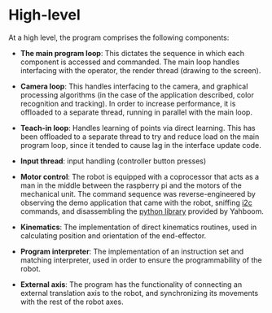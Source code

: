 # High-level

At a high level, the program comprises the following components:
- **The main program loop**: This dictates the sequence in which each component is accessed and commanded. The main loop
handles interfacing with the operator, the render thread (drawing to the screen).
- **Camera loop**: This handles interfacing to the camera, and graphical processing algorithms (in the case of the 
application described, color recognition and tracking). In order to increase performance, it is offloaded to a separate
thread, running in parallel with the main loop.
- **Teach-in loop**: Handles learning of points via direct learning. This has been offloaded to a separate thread to try
and reduce load on the main program loop, since it tended to cause lag in the interface update code.
- **Input thread**: input handling (controller button presses)

- **Motor control**: The robot is equipped with a coprocessor that acts as a man in the middle between the raspberry
pi and the motors of the mechanical unit. The command sequence was reverse-engineered by observing the demo application
that came with the robot, sniffing
[i2c](https://www.ti.com/lit/an/slva704/slva704.pdf?ts=1705720344435&ref_url=https%253A%252F%252Fwww.google.com%252F)
commands, and disassembling the [python library](https://pypi.org/project/Arm_lib/) provided by Yahboom.
- **Kinematics**: The implementation of direct kinematics routines, used in calculating position and orientation of the
end-effector.
- **Program interpreter**: The implementation of an instruction set and matching interpreter, used in order to ensure
the programmability of the robot.
- **External axis**: The program has the functionality of connecting an external translation axis to the robot, and
synchronizing its movements with the rest of the robot axes.
